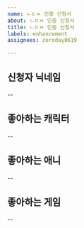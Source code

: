 ```yaml
---
name: ㄴㄷㅆ 인증 신청서
about: ㄴㄷㅆ 인증 신청서
title: ㄴㄷㅆ 인증 신청서
labels: enhancement
assignees: zeroday0619

---
```


## 신청자 닉네임

--

## 좋아하는 캐릭터

--

## 좋아하는 애니

--

## 좋아하는 게임

--
